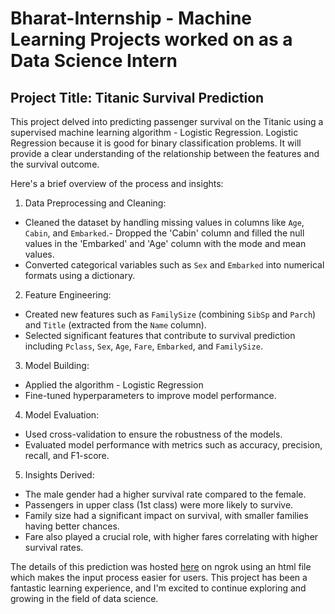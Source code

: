 # Bharat-Internship - Machine Learning Projects worked on as a Data Science Intern

## Project Title: Titanic Survival Prediction  

This project delved into predicting passenger survival on the Titanic using a supervised machine learning algorithm - Logistic Regression. Logistic Regression because it is good for binary classification problems. It will provide a clear understanding of the relationship between the features and the survival outcome.  

Here's a brief overview of the process and insights:

1. Data Preprocessing and Cleaning:
- Cleaned the dataset by handling missing values in columns like `Age`, `Cabin`, and `Embarked`.- Dropped the 'Cabin' column and filled the null values in the 'Embarked' and 'Age' column with the mode and mean values.
- Converted categorical variables such as `Sex` and `Embarked` into numerical formats using a dictionary.

2. Feature Engineering:
- Created new features such as `FamilySize` (combining `SibSp` and `Parch`) and `Title` (extracted from the `Name` column).
- Selected significant features that contribute to survival prediction including `Pclass`, `Sex`, `Age`, `Fare`, `Embarked`, and `FamilySize`.

3. Model Building:
- Applied the algorithm - Logistic Regression
- Fine-tuned hyperparameters to improve model performance.

4. Model Evaluation:
- Used cross-validation to ensure the robustness of the models.
- Evaluated model performance with metrics such as accuracy, precision, recall, and F1-score.

5. Insights Derived:
- The male gender had a higher survival rate compared to the female.
- Passengers in upper class (1st class) were more likely to survive.
- Family size had a significant impact on survival, with smaller families having better chances.
- Fare also played a crucial role, with higher fares correlating with higher survival rates.

The details of this prediction was hosted [here](https://a9f2-34-145-128-248.ngrok-free.app/) on ngrok using an html file which makes the input process easier for users.
This project has been a fantastic learning experience, and I'm excited to continue exploring and growing in the field of data science.
